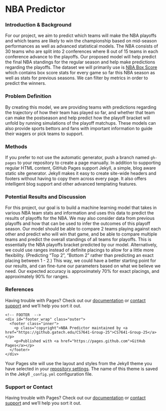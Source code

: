 <!DOCTYPE html>
<html>
  
<h1>
<a id="intro" class="anchor" href="#intro" aria-hidden="true"><span aria-hidden="true" class="octicon octicon-link"></span></a>NBA Predictor</h1>
  
<body>

<h3>
<a id="intro" class="anchor" href="#intro" aria-hidden="true"><span aria-hidden="true" class="octicon octicon-link"></span></a>Introduction & Background</h3>
<p>For our project, we aim to predict which teams will make the NBA playoffs and which teams are likely to win the championship based on mid-season performances as well as advanced statistical models. The NBA consists of 30 teams who are split into 2 conferences where 8 out of 15 teams in each conference advance to the playoffs. Our proposed model will help predict the final NBA standings for the regular season and help make predictions regarding the playoffs. The dataset we will primarily use is <a href="https://www.nba.com/stats/teams/boxscores/"> NBA Box Score </a> which contains box score stats for every game so far this NBA season as well as stats for previous seasons. We can filter by metrics in order to predict the winners.
</p>
<h3>
<a id="problem_definition" class="anchor" href="#problem_definition" aria-hidden="true"><span aria-hidden="true" class="octicon octicon-link"></span></a>Problem Definition</h3>
<p>By creating this model, we are providing teams with predictions regarding the trajectory of how their team has played so far, and whether that team can make the postseason and help predict how the playoff bracket will unfold by running simulations of the playoff matchups. These models can also provide sports bettors and fans with important information to guide their wagers or pick teams to support. </p>
<h3>
<a id="methods" class="anchor" href="#methods" aria-hidden="true"><span aria-hidden="true" class="octicon octicon-link"></span></a>Methods</h3>
<p>If you prefer to not use the automatic generator, push a branch named <code>gh-pages</code> to your repository to create a page manually. In addition to supporting regular HTML content, GitHub Pages support Jekyll, a simple, blog aware static site generator. Jekyll makes it easy to create site-wide headers and footers without having to copy them across every page. It also offers intelligent blog support and other advanced templating features.</p>
<h3>
<a id="results" class="anchor" href="#results" aria-hidden="true"><span aria-hidden="true" class="octicon octicon-link"></span></a>Potential Results and Discussion</h3>
<p>For this project, our goal is to build a machine learning model that takes in various NBA team stats and information and uses this data to predict the results of playoffs for the NBA. We may also consider data from previous playoffs and how that can be used to infer the outcomes of this playoff season. Our model should be able to compare 2 teams playing against each other and predict who will win that game, and be able to compare multiple teams and predict the overall standings of all teams for playoffs. This is essentially the NBA playoffs bracket predicted by our model. Alternatively, we could use ranges instead of definite placings to allow for a little more flexibility. (Predicting “Top 2”, “Bottom 2” rather than predicting an exact placing between 1 - 2.) This way, we could have a better starting point for our results, and can fine-tune our parameters based on what we believe we need. Our expected accuracy is approximately 70% for exact placings, and approximately 90% for ranges.
</p>
<h3>
<a id="refs" class="anchor" href="#refs" aria-hidden="true"><span aria-hidden="true" class="octicon octicon-link"></span></a>References</h3>
<p>Having trouble with Pages? Check out our <a href="https://help.github.com/pages">documentation</a> or <a href="https://support.github.com/contact">contact support</a> and we’ll help you sort it out.</p>
      </section>
    </div>

    <!-- FOOTER  -->
    <div id="footer_wrap" class="outer">
      <footer class="inner">
        <p class="copyright">NBA Predictor maintained by <a href="https://github.gatech.edu/CS7641-Group-25">CS7641-Group-25</a></p>
        <p>Published with <a href="https://pages.github.com">GitHub Pages</a></p>
      </footer>
    </div>

    

  </body>
</html>

Your Pages site will use the layout and styles from the Jekyll theme you have selected in your [repository settings](https://github.com/kimayamcolaco/CS7641-Team-25/settings/pages). The name of this theme is saved in the Jekyll `_config.yml` configuration file.

### Support or Contact

Having trouble with Pages? Check out our [documentation](https://docs.github.com/categories/github-pages-basics/) or [contact support](https://support.github.com/contact) and we’ll help you sort it out.
